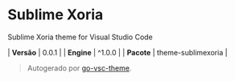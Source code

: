 # Sublime Xoria

Sublime Xoria theme for Visual Studio Code

| **Versão** | 0.0.1 |
| **Engine** | ^1.0.0 |
| **Pacote** | theme-sublimexoria |

> Autogerado por [go-vsc-theme](https://github.com/natalbu/go-vsc-theme).
